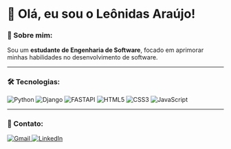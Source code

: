 # 👋 Olá, eu sou o Leônidas Araújo!

### 🚀 Sobre mim:
Sou um **estudante de Engenharia de Software**, focado em aprimorar minhas habilidades no desenvolvimento de software.

---

### 🛠️ Tecnologias:

<div align="left">
  <img loading="lazy" src="https://img.shields.io/badge/Python-3776AB?style=for-the-badge&logo=python&logoColor=white" alt="Python" />
  <img loading="lazy" src="https://img.shields.io/badge/Django-092E20?style=for-the-badge&logo=django&logoColor=white" alt="Django" />
  <img loading="lazy" src="https://img.shields.io/badge/FastAPI-005571?style=for-the-badge&logo=fastapi" alt="FASTAPI"/>
  <img loading="lazy" src="https://img.shields.io/badge/HTML5-E34F26?style=for-the-badge&logo=html5&logoColor=white" alt="HTML5" />
  <img loading="lazy" src="https://img.shields.io/badge/CSS3-1572B6?style=for-the-badge&logo=css3&logoColor=white" alt="CSS3" />
  <img loading="lazy" src="https://img.shields.io/badge/JavaScript-F7DF1E?style=for-the-badge&logo=javascript&logoColor=black" alt="JavaScript" />
</div>

---

### 📩 Contato:

<div align="left">
  <a href="mailto:leonidasaraujo19@gmail.com" target="_blank">
    <img loading="lazy" src="https://img.shields.io/badge/Gmail-D14836?style=for-the-badge&logo=gmail&logoColor=white" alt="Gmail" />
  </a>
   <a href="https://www.linkedin.com/in/le%C3%B4nidas-ara%C3%BAjo-249665328/" target="_blank">
    <img loading="lazy" src="https://img.shields.io/badge/LinkedIn-0077B5?style=for-the-badge&logo=linkedin&logoColor=white" alt="LinkedIn" />
  </a>
</div>

